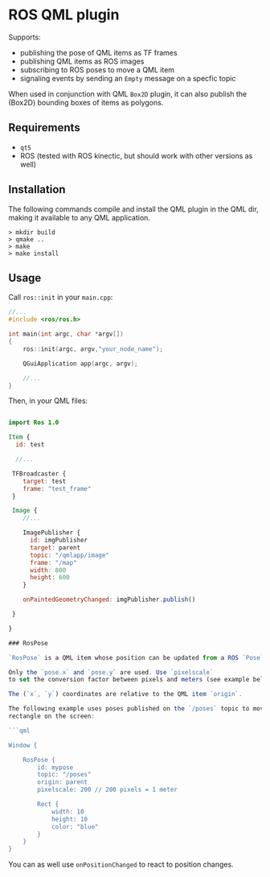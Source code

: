 ROS QML plugin
==============

Supports:

- publishing the pose of QML items as TF frames
- publishing QML items as ROS images
- subscribing to ROS poses to move a QML item
- signaling events by sending an `Empty` message on a specfic topic

When used in conjunction with QML `Box2D` plugin, it can also publish the
(Box2D) bounding boxes of items as polygons.

Requirements
------------

- `qt5`
- ROS (tested with ROS kinectic, but should work with other versions as well)

Installation
------------

The following commands compile and install the QML plugin in the QML dir,
making it available to any QML application.

```
> mkdir build
> qmake ..
> make
> make install
```

Usage
-----

Call `ros::init` in your `main.cpp`:

```cpp
//...
#include <ros/ros.h>

int main(int argc, char *argv[])
{
    ros::init(argc, argv,"your_node_name");

    QGuiApplication app(argc, argv);

    //...
}
```

Then, in your QML files:

```qml

import Ros 1.0

Item {
  id: test

  //...

 TFBroadcaster {
    target: test
    frame: "test_frame"
 }

 Image {
    //...

    ImagePublisher {
      id: imgPublisher
      target: parent
      topic: "/qmlapp/image"
      frame: "/map"
      width: 800
      height: 600
    }

    onPaintedGeometryChanged: imgPublisher.publish()

 }

}

### RosPose

`RosPose` is a QML item whose position can be updated from a ROS `Pose` message.

Only the `pose.x` and `pose.y` are used. Use `pixelscale`
to set the conversion factor between pixels and meters (see example below).

The (`x`, `y`) coordinates are relative to the QML item `origin`.

The following example uses poses published on the `/poses` topic to move a blue
rectangle on the screen:

```qml

Window {

    RosPose {
        id: mypose
        topic: "/poses"
        origin: parent
        pixelscale: 200 // 200 pixels = 1 meter

        Rect {
            width: 10
            height: 10
            color: "blue"
        }
    }
}
```

You can as well use `onPositionChanged` to react to position changes.
